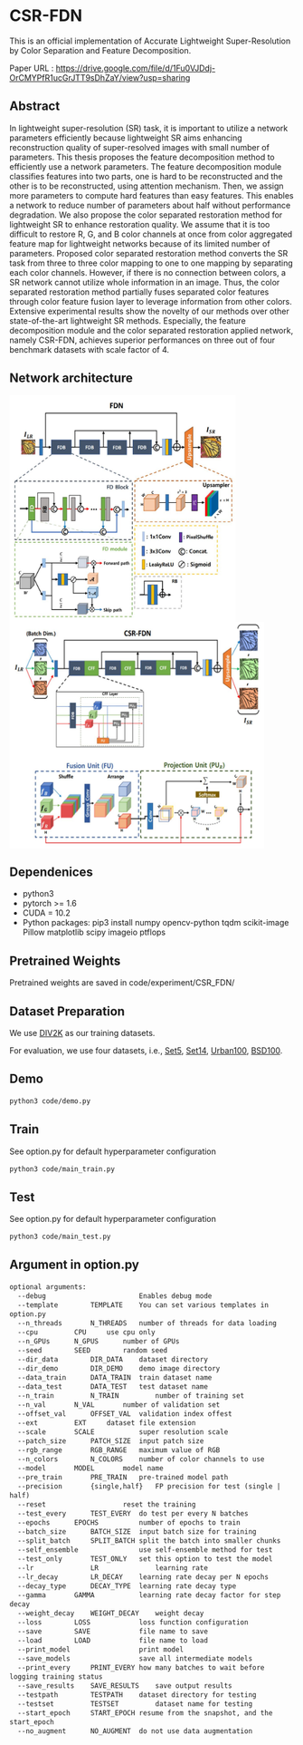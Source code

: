 # CSR-FDN

This is an official implementation of Accurate Lightweight Super-Resolution by Color Separation and Feature Decomposition.

Paper URL : https://drive.google.com/file/d/1Fu0VJDdj-OrCMYPfR1ucGrJTT9sDhZaY/view?usp=sharing


## Abstract

In lightweight super-resolution (SR) task, it is important to utilize a network parameters efficiently because lightweight SR aims enhancing reconstruction quality of super-resolved images with small number of parameters. This thesis proposes the feature decomposition method to efficiently use a network parameters. The feature decomposition module classifies features into two parts, one is hard to be reconstructed and the other is to be reconstructed, using attention mechanism. Then, we assign more parameters to compute hard features than easy features. This enables a network to reduce number of parameters about half without performance degradation. We also propose the color separated restoration method for lightweight SR to enhance restoration quality. We assume that it is too difficult to restore R, G, and B color channels at once from color aggregated feature map for lightweight networks because of its limited number of parameters. Proposed color separated restoration method converts the SR task from three to three color mapping to one to one mapping by separating each color channels. However, if there is no connection between colors, a SR network cannot utilize whole information in an image. Thus, the color separated restoration method partially fuses separated color features through color feature fusion layer to leverage information from other colors. Extensive experimental results show the novelty of our methods over other state-of-the-art lightweight SR methods. Especially, the feature decomposition module and the color separated restoration applied network, namely CSR-FDN, achieves superior performances on three out of four benchmark datasets with scale factor of 4.

## Network architecture
<img src="https://github.com/POSTECH-IMLAB/CSR-FDN/blob/main/fig/fdn.JPG" width="400" height="400" align="middle"/> <img src="https://github.com/POSTECH-IMLAB/CSR-FDN/blob/main/fig/csr-fdn.JPG" width="450" height="400" align="middle"/>
## Dependenices

* python3
* pytorch >= 1.6
* CUDA = 10.2
* Python packages: pip3 install numpy opencv-python tqdm scikit-image Pillow matplotlib scipy imageio ptflops

## Pretrained Weights
Pretrained weights are saved in code/experiment/CSR_FDN/

## Dataset Preparation
We use [DIV2K](https://data.vision.ee.ethz.ch/cvl/DIV2K/) as our training datasets. 

For evaluation, we use four datasets, i.e., [Set5](https://uofi.box.com/shared/static/kfahv87nfe8ax910l85dksyl2q212voc.zip), [Set14](https://uofi.box.com/shared/static/igsnfieh4lz68l926l8xbklwsnnk8we9.zip), [Urban100](https://uofi.box.com/shared/static/65upg43jjd0a4cwsiqgl6o6ixube6klm.zip), [BSD100](https://uofi.box.com/shared/static/qgctsplb8txrksm9to9x01zfa4m61ngq.zip).

## Demo
```bash
python3 code/demo.py
```

## Train
See option.py for default hyperparameter configuration
```bash
python3 code/main_train.py
```

## Test
See option.py for default hyperparameter configuration
```bash
python3 code/main_test.py
```

## Argument in option.py
```
optional arguments:
  --debug		                Enables debug mode
  --template		TEMPLATE   	You can set various templates in option.py
  --n_threads 		N_THREADS	number of threads for data loading
  --cpu			CPU		use cpu only
  --n_GPUs		N_GPUS		number of GPUs
  --seed		SEED		random seed
  --dir_data		DIR_DATA   	dataset directory
  --dir_demo 		DIR_DEMO   	demo image directory
  --data_train 		DATA_TRAIN	train dataset name
  --data_test 		DATA_TEST	test dataset name
  --n_train 		N_TRAIN     	number of training set
  --n_val		N_VAL		number of validation set
  --offset_val 		OFFSET_VAL	validation index offest
  --ext			EXT		dataset file extension
  --scale 		SCALE           super resolution scale
  --patch_size 		PATCH_SIZE	input patch size
  --rgb_range 		RGB_RANGE	maximum value of RGB
  --n_colors 		N_COLORS   	number of color channels to use
  --model 		MODEL      	model name
  --pre_train 		PRE_TRAIN	pre-trained model path
  --precision 		{single,half}	FP precision for test (single | half)
  --reset        	 		reset the training
  --test_every 		TEST_EVERY	do test per every N batches
  --epochs 		EPOCHS          number of epochs to train
  --batch_size 		BATCH_SIZE	input batch size for training
  --split_batch 	SPLIT_BATCH	split the batch into smaller chunks
  --self_ensemble       		use self-ensemble method for test
  --test_only 		TEST_ONLY	set this option to test the model
  --lr 		        LR              learning rate
  --lr_decay 		LR_DECAY  	learning rate decay per N epochs
  --decay_type 		DECAY_TYPE	learning rate decay type
  --gamma 		GAMMA           learning rate decay factor for step decay
  --weight_decay 	WEIGHT_DECAY	weight decay
  --loss 		LOSS           	loss function configuration
  --save 		SAVE           	file name to save
  --load 		LOAD           	file name to load
  --print_model         		print model
  --save_models        			save all intermediate models
  --print_every 	PRINT_EVERY	how many batches to wait before logging training status
  --save_results 	SAVE_RESULTS	save output results
  --testpath 		TESTPATH   	dataset directory for testing
  --testset 		TESTSET     	dataset name for testing
  --start_epoch 	START_EPOCH	resume from the snapshot, and the start_epoch
  --no_augment 		NO_AUGMENT	do not use data augmentation
```
